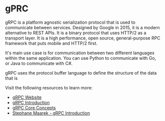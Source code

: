 # gPRC

gRPC is a platform agnostic serialization protocol that is used to communicate between services. Designed by Google in 2015, it is a modern alternative to REST APIs. It is a binary protocol that uses HTTP/2 as a transport layer. It is a high performance, open source, general-purpose RPC framework that puts mobile and HTTP/2 first.

It's main use case is for communication between two different languages within the same application. You can use Python to communicate with Go, or Java to communicate with C#.

gRPC uses the protocol buffer language to define the structure of the data that is

Visit the following resources to learn more:

- [gRPC Website](https://grpc.io/)
- [gRPC Introduction](https://grpc.io/docs/what-is-grpc/introduction/)
- [gRPC Core Concepts](https://grpc.io/docs/what-is-grpc/core-concepts/)
- [Stephane Maarek - gRPC Introduction](https://youtu.be/XRXTsQwyZSU)